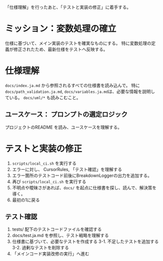 「仕様理解」を行ったあと、「テストと実装の修正」に着手する。

# ミッション：変数処理の確立
仕様に基づいて、メイン実装のテストを確実なものにする。
特に変数処理の定義が修正されたため、最新仕様をテストへ反映する。

# 仕様理解

`docs/index.ja.md` から参照されるすべての仕様書を読み込んで。 
特に `docs/path_validation.ja.md`, `docs/variables.ja.md`は、必要な情報を説明している。 `docs/uml/*` も読みこむこと。

## ユースケース： プロンプトの選定ロジック
プロジェクトのREADME を読み、ユースケースを理解する。

# テストと実装の修正
1. `scripts/local_ci.sh` を実行する
2. エラーに対し、 CursorRules, 「テスト確認」を理解する
3. エラー箇所のテストコード前後にBreakdownLoggerの出力を追加する。
4. 再び `scripts/local_ci.sh` を実行する
5. 不明点や曖昧さがあれば、`docs/` を起点に仕様書を探し、読んで、解決策を導く。
6. 最初の1に戻る

## テスト確認
1. tests/ 配下のテストコードファイルを確認する
2. docs/test.ja.md を参照し、テスト戦略を理解する
3. 仕様書に基づいて、必要なテストを作成する
3-1. 不足したテストを追加する
3-2. 過剰なテストを削除する
4. 「メインコード実装改修の実行」へ進む
